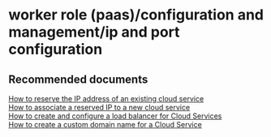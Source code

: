 <properties
	pageTitle="worker role (paas)/configuration and management/ip and port configuration"
	description="worker role (paas)/configuration and management/ip and port configuration"
	service="microsoft.classiccompute"
	resource="domainnames"
	authors="aashu"
	displayOrder=""
	selfHelpType="generic"
	supportTopicIds="32553312"
	resourceTags=""
	productPesIds="13185"
	cloudEnvironments="public"
/>

# worker role (paas)/configuration and management/ip and port configuration

## **Recommended documents**
[How to reserve the IP address of an existing cloud service](https://azure.microsoft.com/en-us/documentation/articles/virtual-networks-reserved-public-ip/#how-to-reserve-the-ip-address-of-an-existing-cloud-service) <br>
[How to associate a reserved IP to a new cloud service](https://azure.microsoft.com/en-us/documentation/articles/virtual-networks-reserved-public-ip/#how-to-associate-a-reserved-ip-to-a-new-cloud-service) <br>
[How to create and configure a load balancer for Cloud Services](https://azure.microsoft.com/documentation/articles/load-balancer-get-started-ilb-classic-cloud/) <br>
[How to create a custom domain name for a Cloud Service](https://azure.microsoft.com/documentation/articles/cloud-services-custom-domain-name/)
